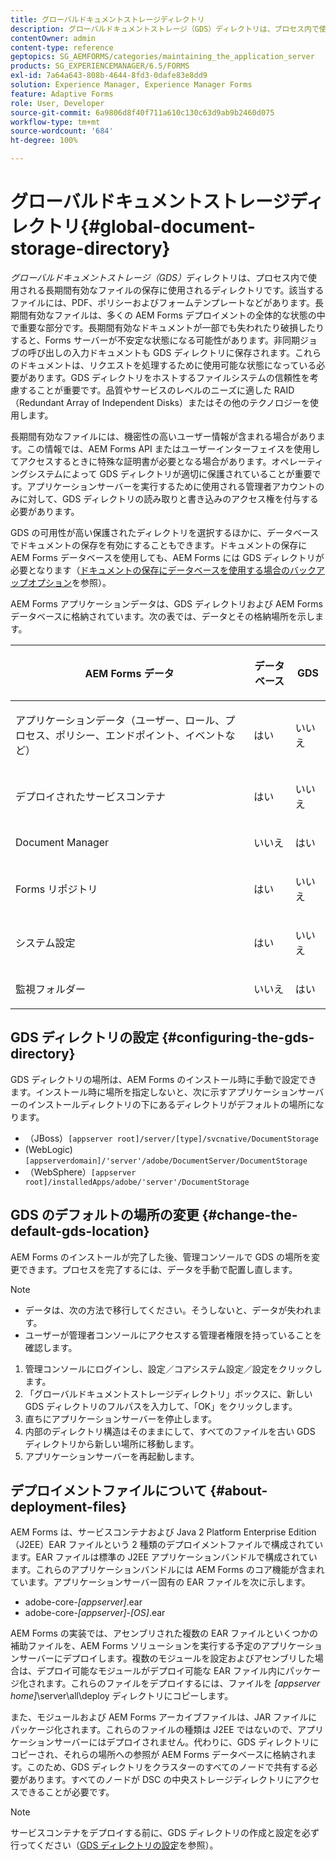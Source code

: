 ```yaml
---
title: グローバルドキュメントストレージディレクトリ
description: グローバルドキュメントストレージ（GDS）ディレクトリは、プロセス内で使用される長期間有効なファイルの保存に使用されるディレクトリです。
contentOwner: admin
content-type: reference
geptopics: SG_AEMFORMS/categories/maintaining_the_application_server
products: SG_EXPERIENCEMANAGER/6.5/FORMS
exl-id: 7a64a643-808b-4644-8fd3-0dafe83e8dd9
solution: Experience Manager, Experience Manager Forms
feature: Adaptive Forms
role: User, Developer
source-git-commit: 6a9806d8f40f711a610c130c63d9ab9b2460d075
workflow-type: tm+mt
source-wordcount: '684'
ht-degree: 100%

---
```


# グローバルドキュメントストレージディレクトリ{#global-document-storage-directory}

*グローバルドキュメントストレージ（GDS）*&#x200B;ディレクトリは、プロセス内で使用される長期間有効なファイルの保存に使用されるディレクトリです。該当するファイルには、PDF、ポリシーおよびフォームテンプレートなどがあります。長期間有効なファイルは、多くの AEM Forms デプロイメントの全体的な状態の中で重要な部分です。長期間有効なドキュメントが一部でも失われたり破損したりすると、Forms サーバーが不安定な状態になる可能性があります。非同期ジョブの呼び出しの入力ドキュメントも GDS ディレクトリに保存されます。これらのドキュメントは、リクエストを処理するために使用可能な状態になっている必要があります。GDS ディレクトリをホストするファイルシステムの信頼性を考慮することが重要です。品質やサービスのレベルのニーズに適した RAID（Redundant Array of Independent Disks）またはその他のテクノロジーを使用します。

長期間有効なファイルには、機密性の高いユーザー情報が含まれる場合があります。この情報では、AEM Forms API またはユーザーインターフェイスを使用してアクセスするときに特殊な証明書が必要となる場合があります。オペレーティングシステムによって GDS ディレクトリが適切に保護されていることが重要です。アプリケーションサーバーを実行するために使用される管理者アカウントのみに対して、GDS ディレクトリの読み取りと書き込みのアクセス権を付与する必要があります。

GDS の可用性が高い保護されたディレクトリを選択するほかに、データベースでドキュメントの保存を有効にすることもできます。ドキュメントの保存に AEM Forms データベースを使用しても、AEM Forms には GDS ディレクトリが必要となります（[ドキュメントの保存にデータベースを使用する場合のバックアップオプション](/help/forms/using/admin-help/files-back-recover.md#backup-options-when-database-is-used-for-document-storage)を参照）。

AEM Forms アプリケーションデータは、GDS ディレクトリおよび AEM Forms データベースに格納されています。次の表では、データとその格納場所を示します。

<table>
 <thead>
  <tr>
   <th><p>AEM Forms データ</p></th>
   <th><p>データベース</p></th>
   <th><p>GDS</p></th>
  </tr>
 </thead>
 <tbody>
  <tr>
   <td><p>アプリケーションデータ（ユーザー、ロール、プロセス、ポリシー、エンドポイント、イベントなど）</p></td>
   <td><p>はい</p></td>
   <td><p>いいえ</p></td>
  </tr>
  <tr>
   <td><p>デプロイされたサービスコンテナ</p></td>
   <td><p>はい</p></td>
   <td><p>いいえ</p></td>
  </tr>
  <tr>
   <td><p>Document Manager </p></td>
   <td><p>いいえ</p></td>
   <td><p>はい</p></td>
  </tr>
  <tr>
   <td><p>Forms リポジトリ</p></td>
   <td><p>はい</p></td>
   <td><p>いいえ</p></td>
  </tr>
  <tr>
   <td><p>システム設定</p></td>
   <td><p>はい</p></td>
   <td><p>いいえ</p></td>
  </tr>
  <tr>
   <td><p>監視フォルダー</p></td>
   <td><p>いいえ</p></td>
   <td><p>はい</p></td>
  </tr>
 </tbody>
</table>

## GDS ディレクトリの設定 {#configuring-the-gds-directory}

GDS ディレクトリの場所は、AEM Forms のインストール時に手動で設定できます。インストール時に場所を指定しないと、次に示すアプリケーションサーバーのインストールディレクトリの下にあるディレクトリがデフォルトの場所になります。

* （JBoss）`[appserver root]/server/[type]/svcnative/DocumentStorage`
* (WebLogic) `[appserverdomain]/'server'/adobe/DocumentServer/DocumentStorage`
* （WebSphere）`[appserver root]/installedApps/adobe/'server'/DocumentStorage`

## GDS のデフォルトの場所の変更 {#change-the-default-gds-location}

AEM Forms のインストールが完了した後、管理コンソールで GDS の場所を変更できます。プロセスを完了するには、データを手動で配置し直します。

>[!NOTE]
>
> * データは、次の方法で移行してください。そうしないと、データが失われます。
> * ユーザーが管理者コンソールにアクセスする管理者権限を持っていることを確認します。


1. 管理コンソールにログインし、設定／コアシステム設定／設定をクリックします。
2. 「グローバルドキュメントストレージディレクトリ」ボックスに、新しい GDS ディレクトリのフルパスを入力して、「OK」をクリックします。
3. 直ちにアプリケーションサーバーを停止します。
4. 内部のディレクトリ構造はそのままにして、すべてのファイルを古い GDS ディレクトリから新しい場所に移動します。
5. アプリケーションサーバーを再起動します。

## デプロイメントファイルについて {#about-deployment-files}

AEM Forms は、サービスコンテナおよび Java 2 Platform Enterprise Edition（J2EE）EAR ファイルという 2 種類のデプロイメントファイルで構成されています。EAR ファイルは標準の J2EE アプリケーションバンドルで構成されています。これらのアプリケーションバンドルには AEM Forms のコア機能が含まれています。アプリケーションサーバー固有の EAR ファイルを次に示します。

* adobe-core-*[appserver]*.ear
* adobe-core-*[appserver]*-*[OS]*.ear

AEM Forms の実装では、アセンブリされた複数の EAR ファイルといくつかの補助ファイルを、AEM Forms ソリューションを実行する予定のアプリケーションサーバーにデプロイします。複数のモジュールを設定およびアセンブリした場合は、デプロイ可能なモジュールがデプロイ可能な EAR ファイル内にパッケージ化されます。これらのファイルをデプロイするには、ファイルを *[appserver home]*\server\all\deploy ディレクトリにコピーします。

また、モジュールおよび AEM Forms アーカイブファイルは、JAR ファイルにパッケージ化されます。これらのファイルの種類は J2EE ではないので、アプリケーションサーバーにはデプロイされません。代わりに、GDS ディレクトリにコピーされ、それらの場所への参照が AEM Forms データベースに格納されます。このため、GDS ディレクトリをクラスターのすべてのノードで共有する必要があります。すべてのノードが DSC の中央ストレージディレクトリにアクセスできることが必要です。

>[!NOTE]
>
>サービスコンテナをデプロイする前に、GDS ディレクトリの作成と設定を必ず行ってください（[GDS ディレクトリの設定](global-document-storage-directory.md#configuring-the-gds-directory)を参照）。
